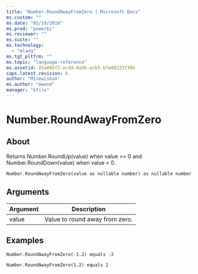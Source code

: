 ```yaml
---
title: "Number.RoundAwayFromZero | Microsoft Docs"
ms.custom: ""
ms.date: "01/19/2018"
ms.prod: "powerbi"
ms.reviewer: ""
ms.suite: ""
ms.technology: 
  - "mlang"
ms.tgt_pltfrm: ""
ms.topic: "language-reference"
ms.assetid: 25a06bf2-acdd-4a5b-acb5-b7e08223f30b
caps.latest.revision: 6
author: "Minewiskan"
ms.author: "owend"
manager: "kfile"
---
```

# Number.RoundAwayFromZero

  
## About  
Returns Number.RoundUp(value) when value &gt;= 0 and Number.RoundDown(value) when value &lt; 0.  
  
```  
Number.RoundAwayFromZero(value as nullable number) as nullable number  
```  
  
## Arguments  
  
|Argument|Description|  
|------------|---------------|  
|value|Value to round away from zero.|  
  
## Examples  
  
```  
Number.RoundAwayFromZero(-1.2) equals -2  
```  
  
```  
Number.RoundAwayFromZero(1.2) equals 2  
```  
